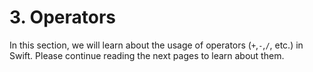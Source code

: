 # 3. Operators

In this section, we will learn about the usage of operators (`+`,`-`,`/`, etc.) in Swift. Please continue reading the next pages to learn about them.
